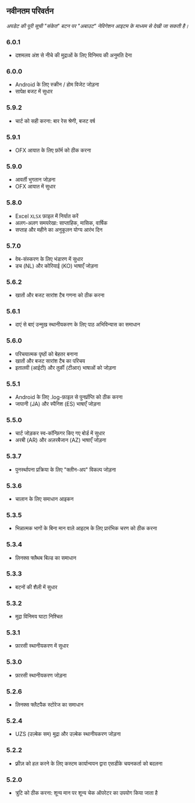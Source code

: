 ## नवीनतम परिवर्तन

_अपडेट की पूरी सूची "संकेत" बटन पर "अबाउट" नेविगेशन आइटम के माध्यम से देखी जा सकती है।_

### 6.0.1
- दशमलव अंश से नीचे की मुद्राओं के लिए विनिमय की अनुमति देना

### 6.0.0
- Android के लिए स्क्रीन / होम विजेट जोड़ना
- सापेक्ष बजट में सुधार

### 5.9.2
- चार्ट को सही करना: बार रेस श्रेणी, बजट वर्ष

### 5.9.1
- OFX आयात के लिए फ़ॉर्म को ठीक करना

### 5.9.0
- आवर्ती भुगतान जोड़ना
- OFX आयात में सुधार

### 5.8.0
- Excel `XLSX` फ़ाइल में निर्यात करें
- अलग-अलग समयरेखा: साप्ताहिक, मासिक, वार्षिक
- सप्ताह और महीने का अनुकूलन योग्य आरंभ दिन

### 5.7.0
- वेब-संस्करण के लिए भंडारण में सुधार
- डच (NL) और कोरियाई (KO) भाषाएँ जोड़ना

### 5.6.2
- खातों और बजट सारांश टैब गणना को ठीक करना

### 5.6.1
- दाएं से बाएं उन्मुख स्थानीयकरण के लिए पाठ अभिविन्यास का समाधान

### 5.6.0
- परिचयात्मक पृष्ठों को बेहतर बनाना
- खातों और बजट सारांश टैब का परिचय
- इतालवी (आईटी) और तुर्की (टीआर) भाषाओं को जोड़ना

### 5.5.1
- Android के लिए .log-फ़ाइल से पुनर्प्राप्ति को ठीक करना
- जापानी (JA) और स्पैनिश (ES) भाषाएँ जोड़ना

### 5.5.0
- चार्ट जोड़कर स्व-कॉन्फ़िगर किए गए बोर्ड में सुधार
- अरबी (AR) और अज़रबैजान (AZ) भाषाएँ जोड़ना

### 5.3.7
- पुनर्स्थापना प्रक्रिया के लिए "क्लीन-अप" विकल्प जोड़ना

### 5.3.6
- चालान के लिए समाधान आइकन

### 5.3.5
- भिन्नात्मक भागों के बिना मान वाले आइटम के लिए प्रारंभिक चरण को ठीक करना

### 5.3.4
- लिनक्स फ्लैथब बिल्ड का समाधान

### 5.3.3
- बटनों की शैली में सुधार

### 5.3.2
- मुद्रा विनिमय घाटा निश्चित

### 5.3.1
- फ़ारसी स्थानीयकरण में सुधार

### 5.3.0
- फ़ारसी स्थानीयकरण जोड़ना

### 5.2.6
- लिनक्स फ्लैटपैक स्टोरेज का समाधान

### 5.2.4
- UZS (उज़्बेक सम) मुद्रा और उज़्बेक स्थानीयकरण जोड़ना

### 5.2.2
- फ़्रीज़ को हल करने के लिए कस्टम कार्यान्वयन द्वारा एसडीके चयनकर्ता को बदलना

### 5.2.0
- त्रुटि को ठीक करना: शून्य मान पर शून्य चेक ऑपरेटर का उपयोग किया जाता है
